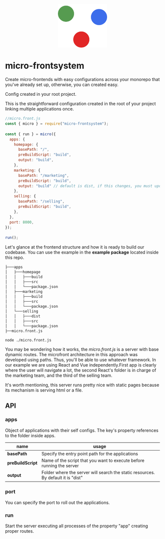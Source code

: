 <p align="center">
  <img src="./logo.png" width="160" />
</p>

# micro-frontsystem

Create micro-frontends with easy configurations across your monorepo that you've already set up, otherwise, you can created easy.

Config created in your root project.

This is the straightforward configuration created in the root of your project linking multiple applications once.

```js
//micro.front.js
const { micro } = require("micro-frontsystem");

const { run } = micro({
  apps: {
    homepage: {
      basePath: "/",
      preBuildScript: "build",
      output: "build",
    },
    marketing: {
      basePath: "/marketing",
      preBuildScript: "build",
      output: "build" // default is dist, if this changes, you must update it here as well
    },
    selling: {
      basePath: "/selling",
      preBuildScript: "build",
    },
  },
  port: 8000,
});

run();
```

Let's glance at the frontend structure and how it is ready to build our codebase. You can use the example in the **example package** located inside this repo.

```
├───apps
│   ├───homepage
│   │   ├───build
│   │   ├───src
│   │   └───package.json
│   ├───marketing
│   │   ├───build
│   │   ├───src
│   │   └───package.json
│   └───selling
│   │   ├───dist
│   │   ├───src
│   │   └───package.json
├──micro.front.js
```

```console
node ./micro.front.js
```

You may be wondering how it works, the *micro.front.js* is a server with base dynamic routes. The microfront architecture in this approach was developed using paths. Thus, you'll be able to use whatever framework. In our example we are using React and Vue independently.First app is clearly where the user will navigate a lot, the second React's folder is in charge of the marketing team, and the third of the selling team.

It's worth mentioning, this server runs pretty nice with static pages because its mechanism is serving html or a file.


## API

### apps
Object of applications with their self configs. The key's property references to the folder inside apps.

| name | usage |
-- | --
**basePath** | Specify the entry point path for the applications 
**preBuildScript** | Name of the script that you want to execute before running the server
**output** | Folder where the server will search the static resources. By default it is "dist"

### port
You can specify the port to roll out the applications.

### run
Start the server executing all processes of the property "app" creating proper routes.